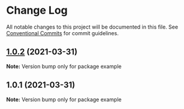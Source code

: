 # Change Log

All notable changes to this project will be documented in this file.
See [Conventional Commits](https://conventionalcommits.org) for commit guidelines.

## [1.0.2](https://github.com/trieb-work/config/compare/example@1.0.1...example@1.0.2) (2021-03-31)

**Note:** Version bump only for package example





## 1.0.1 (2021-03-31)

**Note:** Version bump only for package example
